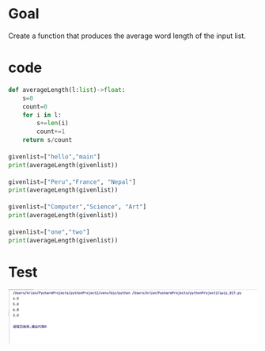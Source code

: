 # Goal
Create a function that produces the average word length of the input list.

# code

```.py
def averageLength(l:list)->float:
    s=0
    count=0
    for i in l:
        s+=len(i)
        count+=1
    return s/count

givenlist=["hello","main"]
print(averageLength(givenlist))

givenlist=["Peru","France", "Nepal"]
print(averageLength(givenlist))

givenlist=["Computer","Science", "Art"]
print(averageLength(givenlist))

givenlist=["one","two"]
print(averageLength(givenlist))

```

# Test
![](17.jpeg)
